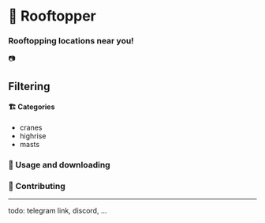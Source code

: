 # 🌇 Rooftopper


### Rooftopping locations near you!
📷
## Filtering

#### 🏗️ Categories

- cranes
- highrise
- masts

### 📱 Usage and downloading

### 🔧 Contributing


---

todo: telegram link, discord, ...
